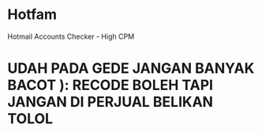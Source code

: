 # Hotfam
Hotmail Accounts Checker - High CPM

# UDAH PADA GEDE JANGAN BANYAK BACOT ): RECODE BOLEH TAPI JANGAN DI PERJUAL BELIKAN TOLOL
